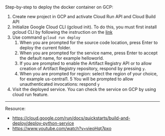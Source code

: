 Step-by-step to deploy the docker container on GCP:
1. Create new project in GCP and activate Cloud Run API and Cloud Build API
2. Initialize Google Cloud CLI (gcloud init). To do this, you must first install gcloud CLI by following the instruction on the [link](https://cloud.google.com/sdk/docs/install)
3. Use command `gcloud run deploy`
    1. When you are prompted for the source code location, press Enter to deploy the current folder.
    2. When you are prompted for the service name, press Enter to accept the default name, for example helloworld.
    3. If you are prompted to enable the Artifact Registry API or to allow creation of Artifact Registry repository, respond by pressing `y`.
    4. When you are prompted for region: select the region of your choice, for example us-central1.
    5 You will be prompted to allow unauthenticated invocations: respond `y`
4. Visit the deployed service. You can check the service on GCP by using cloud run feature.
---
Resource:
- https://cloud.google.com/run/docs/quickstarts/build-and-deploy/deploy-python-service
- https://www.youtube.com/watch?v=vieoHqt7pxo 